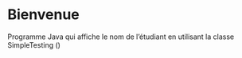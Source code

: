# Bienvenue
Programme Java qui affiche le nom de l’étudiant en utilisant la classe SimpleTesting ()
